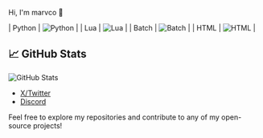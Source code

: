 Hi, I'm marvco 👋

| Python     | ![Python](https://upload.wikimedia.org/wikipedia/commons/c/c3/Python-logo-notext.svg) |
| Lua        | ![Lua](https://upload.wikimedia.org/wikipedia/commons/7/73/Lua-logo.svg) |
| Batch      | ![Batch](https://upload.wikimedia.org/wikipedia/commons/1/1e/Batch_file_icon.svg) |
| HTML       | ![HTML](https://upload.wikimedia.org/wikipedia/commons/6/61/HTML5_logo_and_wordmark.svg) |

## 📈 GitHub Stats

![GitHub Stats](https://github-readme-stats.vercel.app/api?username=your-username&show_icons=true&hide_title=true&count_private=true&hide=prs&theme=radical)

- [X/Twitter](https://x.com/user14831260773)
- [Discord](https://discord.com/users/1164692424522735616)

Feel free to explore my repositories and contribute to any of my open-source projects!
